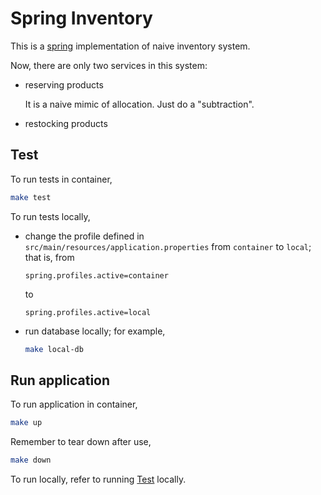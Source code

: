 # Spring Inventory

This is a [spring](https://spring.io/) implementation of naive inventory system.

Now, there are only two services in this system:

- reserving products

    It is a naive mimic of allocation. Just do a "subtraction".

- restocking products

## Test

To run tests in container,

```sh
make test
```

To run tests locally, 

- change the profile defined in `src/main/resources/application.properties` from `container` to `local`; that is, from

    ```properties
    spring.profiles.active=container
    ```

    to

    ```properties
    spring.profiles.active=local
    ```
- run database locally; for example,

    ```sh
    make local-db
    ```

## Run application

To run application in container,

```sh
make up
```

Remember to tear down after use,

```sh
make down
```

To run locally, refer to running [Test](#test) locally.